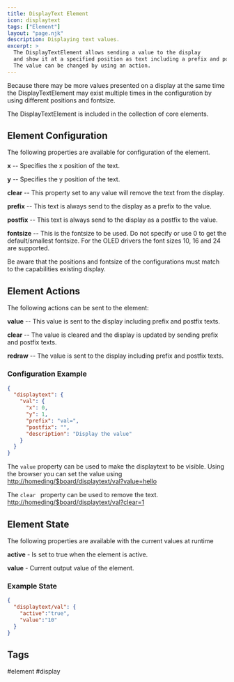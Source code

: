```yaml
---
title: DisplayText Element
icon: displaytext
tags: ["Element"]
layout: "page.njk"
description: Displaying text values.
excerpt: >
  The DisplayTextElement allows sending a value to the display
  and show it at a specified position as text including a prefix and postfix.
  The value can be changed by using an action.
---
```


Because there may be more values presented on a display at the same time the
DisplayTextElement may exist multiple times in the configuration by using different positions and fontsize.

The DisplayTextElement is included in the collection of core elements.


## Element Configuration

The following properties are available for configuration of the element.

<object data="/element.svg?displaytext" type="image/svg+xml"></object>

**x** -- Specifies the x position of the text.                                                          

**y** -- Specifies the y position of the text.                                                          

**clear** -- This property set to any value will remove the text from the display.                          

**prefix** -- This text is always send to the display as a prefix to the value.                              

**postfix** -- This text is always send to the display as a postfix to the value.                             

**fontsize** -- This is the fontsize to be used. Do not specify or use 0 to get the default/smallest fontsize. 
For the OLED drivers the font sizes 10, 16 and 24 are supported.

Be aware that the positions and fontsize of the configurations must match to the capabilities existing display.


## Element Actions

The following actions can be sent to the element:

**value** -- This value is sent to the display including prefix and postfix texts.

**clear** -- The value is cleared and the display is updated by sending prefix and postfix texts.

**redraw** -- The value is sent to the display including prefix and postfix texts.                                                        


### Configuration Example


``` json
{
  "displaytext": {
    "val": {
      "x": 0,
      "y": 1,
      "prefix": "val=",
      "postfix": "",
      "description": "Display the value"
    }
  }
}
```

The `value` property can be used to make the displaytext to be visible. Using the browser you can set the value using <http://homeding/$board/displaytext/val?value=hello>

The `clear ` property can be used to remove the text. <http://homeding/$board/displaytext/val?clear=1>


## Element State

The following properties are available with the current values at runtime

**active** - Is set to true when the element is active.

**value** - Current output value of the element.


### Example State

``` json
{
  "displaytext/val": {
    "active":"true",
    "value":"10"
  }
}
```

## Tags
#element #display
